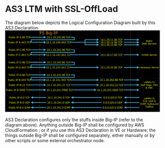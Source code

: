 # AS3 LTM with SSL-OffLoad








The diagram below depicts the Logical Configuration Diagram built by this AS3 Declaration.
![Logical Configuration Diagram](../Figures/LogicalConfigurationDiagramReDirection.png)

AS3 Declaration configures only the stuffs inside Big-IP (refer to the diagram above).
Anything outside Big-IP shall be configured by AWS CloudFormation ; or if you use this AS3 Declaration in VE or Hardware; the things outside Big-IP shall be configured separately, either manually or by other scripts or some external orchestrator node.


